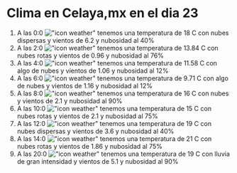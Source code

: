 # Clima en Celaya,mx en el dia 23

1. A las 0:0 !["icon weather"](http://openweathermap.org/img/w/03n.png) tenemos una temperatura de 18 C con nubes dispersas y  vientos de 6.2 y nubosidad al 40%
1. A las 2:0 !["icon weather"](http://openweathermap.org/img/w/04n.png) tenemos una temperatura de 13.84 C con nubes rotas y  vientos de 0.96 y nubosidad al 76%
1. A las 4:0 !["icon weather"](http://openweathermap.org/img/w/02n.png) tenemos una temperatura de 11.58 C con algo de nubes y  vientos de 1.06 y nubosidad al 12%
1. A las 6:0 !["icon weather"](http://openweathermap.org/img/w/02n.png) tenemos una temperatura de 9.71 C con algo de nubes y  vientos de 1.16 y nubosidad al 12%
1. A las 8:0 !["icon weather"](http://openweathermap.org/img/w/04n.png) tenemos una temperatura de 16 C con nubes y  vientos de 2.1 y nubosidad al 90%
1. A las 10:0 !["icon weather"](http://openweathermap.org/img/w/04d.png) tenemos una temperatura de 15 C con nubes rotas y  vientos de 2.1 y nubosidad al 75%
1. A las 12:0 !["icon weather"](http://openweathermap.org/img/w/03d.png) tenemos una temperatura de 19 C con nubes dispersas y  vientos de 3.6 y nubosidad al 40%
1. A las 14:0 !["icon weather"](http://openweathermap.org/img/w/04d.png) tenemos una temperatura de 21 C con nubes rotas y  vientos de 1.86 y nubosidad al 75%
1. A las 20:0 !["icon weather"](http://openweathermap.org/img/w/10d.png) tenemos una temperatura de 19 C con lluvia de gran intensidad y  vientos de 5.1 y nubosidad al 90%
